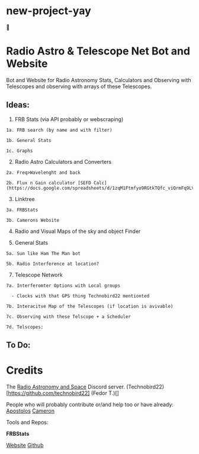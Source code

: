 # new-project-yay
🤫

# Radio Astro & Telescope Net Bot and Website
Bot and Website for Radio Astronomy Stats, Calculators and Observing with Telescopes and observing with arrays of these Telescopes.

## Ideas:
  1. FRB Stats (via API probably or webscraping)

    1a. FRB search (by name and with filter)

    1b. General Stats

    1c. Graphs
  2. Radio Astro Calculators and Converters

    2a. Freq>Wavelenght and back

    2b. Flux n Gain calculator [SEFD Calc](https://docs.google.com/spreadsheets/d/1zqM1Ftmfyo9RGtkTQfc_viQrmFq9LVnR4As_9rnlG6o/edit#gid=22076146)
  3. Linktree

    3a. FRBStats

    3b. Camerons Website
  4. Radio and Visual Maps of the sky and object Finder

  6. General Stats

    5a. Sun like Ham The Man bot

    5b. Radio Interference at location?
  7. Telescope Network

    7a. Interferomter Options with Local groups

      - Clocks with that GPS thing Technobird22 mentionted

    7b. Interacitve Map of the Telescopes (if location is avivable)

    7c. Observing with these Telscope + a Scheduler

    7d. Telscopes:
## To Do:

# Credits
The [Radio Astronomy and Space](https://discord.gg/NW7HGgq) Discord server.
(Technobird22)[https://github.com/technobird22]
(Fedor T.)[]

People who will probably contribute or/and help too or have already:
[Apostolos](https://github.com/0xCoto)
[Cameron](https://github.com/Cameron-Van-Eck)

Tools and Repos:

**FRBStats**

  [Website](https://www.herta-experiment.org/frbstats/)
  [Github](https://github.com/HeRTA/FRBSTATS)
